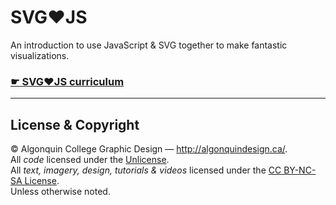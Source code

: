 # SVG❤JS

An introduction to use JavaScript & SVG together to make fantastic visualizations.

### [☛ SVG❤JS curriculum](https://learn-the-web.algonquindesign.ca/workshops/svg-heart-js/)

---

## License & Copyright

© Algonquin College Graphic Design — <http://algonquindesign.ca/>.<br>
All *code* licensed under the [Unlicense](UNLICENSE).<br>
All *text, imagery, design, tutorials & videos* licensed under the [CC BY-NC-SA License](http://creativecommons.org/licenses/by-nc-sa/4.0/).<br>
Unless otherwise noted.
